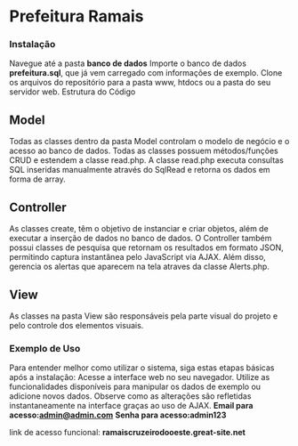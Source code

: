 # Prefeitura Ramais

### Instalação

Navegue até a pasta **banco de dados**
Importe o banco de dados **prefeitura.sql**, que já vem carregado com informações de exemplo.
Clone os arquivos do repositório para a pasta www, htdocs ou a pasta do seu servidor web.
Estrutura do Código


## Model
Todas as classes dentro da pasta Model controlam o modelo de negócio e o acesso ao banco de dados.
Todas as classes possuem métodos/funções CRUD e estendem a classe read.php.
A classe read.php executa consultas SQL inseridas manualmente através do SqlRead e retorna os dados em forma de array.

## Controller
As classes create, têm o objetivo de instanciar e criar objetos, além de executar a inserção de dados no banco de dados.
O Controller também possui classes de pesquisa que retornam os resultados em formato JSON, permitindo captura instantânea pelo JavaScript via AJAX.
Além disso, gerencia os alertas que aparecem na tela atraves da classe Alerts.php.

## View
As classes na pasta View são responsáveis pela parte visual do projeto e pelo controle dos elementos visuais.

### Exemplo de Uso

Para entender melhor como utilizar o sistema, siga estas etapas básicas após a instalação:
Acesse a interface web no seu navegador.
Utilize as funcionalidades disponíveis para manipular os dados de exemplo ou adicione novos dados.
Observe como as alterações são refletidas instantaneamente na interface graças ao uso de AJAX.
**Email para acesso:admin@admin.com**
**Senha para acesso:admin123**

link de acesso funcional: **ramaiscruzeirodooeste.great-site.net**
